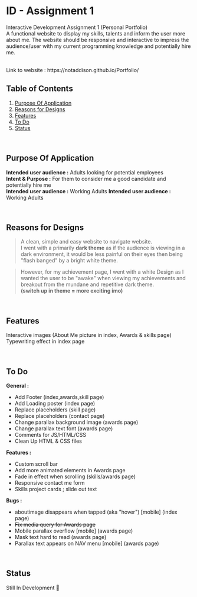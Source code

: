 # ID - Assignment 1
Interactive Development Assignment 1 (Personal Portfolio) <br>
 A functional website to display my skills, talents and inform the user more about me. The website should be responsive and interactive to impress the audience/user with my current programming knowledge and potentially hire me.

<br>
Link to website : https://notaddison.github.io/Portfolio/
<br>

## Table of Contents
1. [Purpose Of Application](#Purpose-Of-Application)
2. [Reasons for Designs](#Reasons-for-Designs)
2. [Features](#Features)
2. [To Do](#To-Do)
2. [Status](#Status)

<br>

## Purpose Of Application
<b>Intended user audience :</b> Adults looking for potential employees<br>
<b>Intent & Purpose :</b> For them to consider me a good candidate and potentially hire me <br>
<b>Intended user audience :</b> Working Adults 
<b>Intended user audience :</b> Working Adults 

<br>


## Reasons for Designs
> A clean, simple and easy website to navigate website. <br>
I went with a primarily <b>dark theme</b> as if the audience is viewing in a dark environment, it would be less painful on their eyes then being "flash banged" by a bright white theme.

>However, for my achievement page, I went with a white Design as I wanted the user to be "awake" when viewing my achievements and breakout from the mundane and repetitive dark theme. <br>
<b>(switch up in theme = more exciting imo)</b>

<br>

## Features
Interactive images (About Me picture in index, Awards & skills page)<br>
Typewriting effect in index page

<br>

## To Do 
<b>General : </b>
- Add Footer (index,awards,skill page)
- Add Loading poster (index page)
- Replace placeholders (skill page)
- Replace placeholders (contact page)
- Change parallax background image (awards page)
- Change parallax text font (awards page)
- Comments for JS/HTML/CSS
- Clean Up HTML & CSS files

<b>Features :</b>
- Custom scroll bar
- Add more animated elements in Awards page
- Fade in effect when scrolling (skills/awards page)
- Responsive contact me form
- Skills project cards ; slide out text

<b>Bugs :</b>
- aboutimage disappears when tapped (aka "hover") [mobile] (index page)
- ~~Fix media query for Awards page~~
- Mobile parallax overflow [mobile] (awards page)
- Mask text hard to read (awards page)
- Parallax text appears on NAV menu [mobile] (awards page)

<br>

## Status
Still In Development 📝